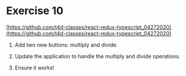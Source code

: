 # Exercise 10

[https://github.com/t4d-classes/react-redux-typescript_04272020](https://github.com/t4d-classes/react-redux-typescript_04272020)


1. Add two new buttons: multiply and divide.

2. Update the application to handle the multiply and divide operations.

3. Ensure it works!